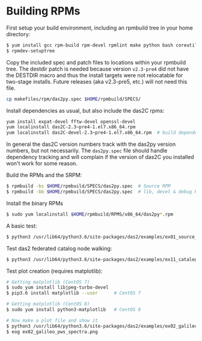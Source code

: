 # Building RPMs

First setup your build environment, including an rpmbuild tree in your home 
directory:
```bash
$ yum install gcc rpm-build rpm-devel rpmlint make python bash coreutils diffutils patch rpmdevtools
$ rpmdev-setuptree
```

Copy the included spec and patch files to locations within your rpmbuild tree.  The
destdir patch is needed because version `v2.3-pre4` did not have the DESTDIR macro
and thus the install targets were not relocatable for two-stage installs.  Future releases (aka v2.3-pre5, etc.) will not need this file.
```bash
cp makefiles/rpm/das2py.spec $HOME/rpmbuild/SPECS/
```

Install dependencies as usual, but also include the das2C rpms:
```bash
yum install expat-devel fftw-devel openssl-devel
yum localinstall das2C-2.3~pre4-1.el7.x86_64.rpm
yum localinstall das2C-devel-2.3~pre4-1.el7.x86_64.rpm  # build dependency
```

In general the das2C version numbers track with the das2py version numbers, but
not necessarily.  The `das2py.spec` file should handle dependency tracking and will
complain if the version of das2C you installed won't work for some reason.

Build the RPMs and the SRPM:
```bash
$ rpmbuild -bs $HOME/rpmbuild/SPECS/das2py.spec  # Source RPM
$ rpmbuild -bb $HOME/rpmbuild/SPECS/das2py.spec  # lib, devel & debug RPMs
```

Install the binary RPMs
```bash
$ sudo yum localinstall $HOME/rpmbuild/RPMS/x86_64/das2py*.rpm
```

A basic test:
```bash
$ python3 /usr/lib64/python3.6/site-packages/das2/examples/ex01_source_queries.py
```

Test das2 federated catalog node walking:
```bash
$ python3 /usr/lib64/python3.6/site-packages/das2/examples/ex11_catalog_listings.py
```

Test plot creation (requires matplotlib):
```bash
# Getting matplotlib (CentOS 7)
$ sudo yum install libjpeg-turbo-devel 
$ pip3.6 install matplotlib --user      # CentOS 7

# Getting matplotlib (CentOS 8)
$ sudo yum install python3-matplotlib   # CentOS 8

# Now make a plot file and show it
$ python3 /usr/lib64/python3.6/site-packages/das2/examples/ex02_galileo_pws_spectra.py
$ eog ex02_galileo_pws_spectra.png
```





